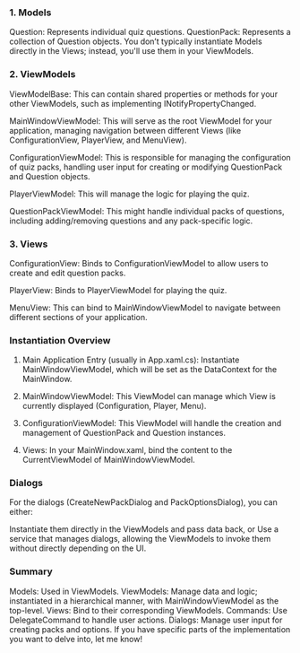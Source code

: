 ### 1. Models ###
Question: Represents individual quiz questions.
QuestionPack: Represents a collection of Question objects.
You don’t typically instantiate Models directly in the Views; instead, you'll use them in your ViewModels.

### 2. ViewModels ###
ViewModelBase: This can contain shared properties or methods for your other ViewModels, such as implementing INotifyPropertyChanged.

MainWindowViewModel: This will serve as the root ViewModel for your application, managing navigation between different Views (like ConfigurationView, PlayerView, and MenuView).

ConfigurationViewModel: This is responsible for managing the configuration of quiz packs, handling user input for creating or modifying QuestionPack and Question objects.

PlayerViewModel: This will manage the logic for playing the quiz.

QuestionPackViewModel: This might handle individual packs of questions, including adding/removing questions and any pack-specific logic.

### 3. Views ###
ConfigurationView: Binds to ConfigurationViewModel to allow users to create and edit question packs.

PlayerView: Binds to PlayerViewModel for playing the quiz.

MenuView: This can bind to MainWindowViewModel to navigate between different sections of your application.


### Instantiation Overview ###
1. Main Application Entry (usually in App.xaml.cs): Instantiate MainWindowViewModel, which will be set as the DataContext for the MainWindow.

2. MainWindowViewModel: This ViewModel can manage which View is currently displayed (Configuration, Player, Menu).
3. ConfigurationViewModel: This ViewModel will handle the creation and management of QuestionPack and Question instances.
4. Views: In your MainWindow.xaml, bind the content to the CurrentViewModel of MainWindowViewModel.

### Dialogs ###
For the dialogs (CreateNewPackDialog and PackOptionsDialog), you can either:

Instantiate them directly in the ViewModels and pass data back, or
Use a service that manages dialogs, allowing the ViewModels to invoke them without directly depending on the UI.

### Summary ###

Models: Used in ViewModels.
ViewModels: Manage data and logic; instantiated in a hierarchical manner, with MainWindowViewModel as the top-level.
Views: Bind to their corresponding ViewModels.
Commands: Use DelegateCommand to handle user actions.
Dialogs: Manage user input for creating packs and options.
If you have specific parts of the implementation you want to delve into, let me know!
